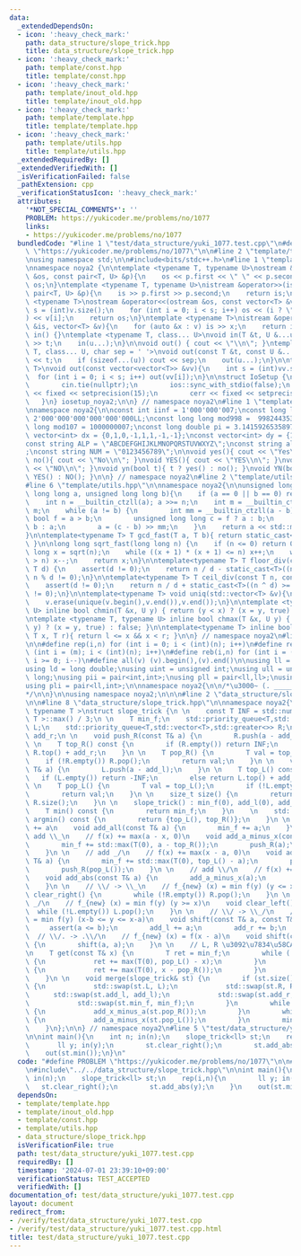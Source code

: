```yaml
---
data:
  _extendedDependsOn:
  - icon: ':heavy_check_mark:'
    path: data_structure/slope_trick.hpp
    title: data_structure/slope_trick.hpp
  - icon: ':heavy_check_mark:'
    path: template/const.hpp
    title: template/const.hpp
  - icon: ':heavy_check_mark:'
    path: template/inout_old.hpp
    title: template/inout_old.hpp
  - icon: ':heavy_check_mark:'
    path: template/template.hpp
    title: template/template.hpp
  - icon: ':heavy_check_mark:'
    path: template/utils.hpp
    title: template/utils.hpp
  _extendedRequiredBy: []
  _extendedVerifiedWith: []
  _isVerificationFailed: false
  _pathExtension: cpp
  _verificationStatusIcon: ':heavy_check_mark:'
  attributes:
    '*NOT_SPECIAL_COMMENTS*': ''
    PROBLEM: https://yukicoder.me/problems/no/1077
    links:
    - https://yukicoder.me/problems/no/1077
  bundledCode: "#line 1 \"test/data_structure/yuki_1077.test.cpp\"\n#define PROBLEM\
    \ \"https://yukicoder.me/problems/no/1077\"\n\n#line 2 \"template/template.hpp\"\
    \nusing namespace std;\n\n#include<bits/stdc++.h>\n#line 1 \"template/inout_old.hpp\"\
    \nnamespace noya2 {\n\ntemplate <typename T, typename U>\nostream &operator<<(ostream\
    \ &os, const pair<T, U> &p){\n    os << p.first << \" \" << p.second;\n    return\
    \ os;\n}\ntemplate <typename T, typename U>\nistream &operator>>(istream &is,\
    \ pair<T, U> &p){\n    is >> p.first >> p.second;\n    return is;\n}\n\ntemplate\
    \ <typename T>\nostream &operator<<(ostream &os, const vector<T> &v){\n    int\
    \ s = (int)v.size();\n    for (int i = 0; i < s; i++) os << (i ? \" \" : \"\"\
    ) << v[i];\n    return os;\n}\ntemplate <typename T>\nistream &operator>>(istream\
    \ &is, vector<T> &v){\n    for (auto &x : v) is >> x;\n    return is;\n}\n\nvoid\
    \ in() {}\ntemplate <typename T, class... U>\nvoid in(T &t, U &...u){\n    cin\
    \ >> t;\n    in(u...);\n}\n\nvoid out() { cout << \"\\n\"; }\ntemplate <typename\
    \ T, class... U, char sep = ' '>\nvoid out(const T &t, const U &...u){\n    cout\
    \ << t;\n    if (sizeof...(u)) cout << sep;\n    out(u...);\n}\n\ntemplate<typename\
    \ T>\nvoid out(const vector<vector<T>> &vv){\n    int s = (int)vv.size();\n  \
    \  for (int i = 0; i < s; i++) out(vv[i]);\n}\n\nstruct IoSetup {\n    IoSetup(){\n\
    \        cin.tie(nullptr);\n        ios::sync_with_stdio(false);\n        cout\
    \ << fixed << setprecision(15);\n        cerr << fixed << setprecision(7);\n \
    \   }\n} iosetup_noya2;\n\n} // namespace noya2\n#line 1 \"template/const.hpp\"\
    \nnamespace noya2{\n\nconst int iinf = 1'000'000'007;\nconst long long linf =\
    \ 2'000'000'000'000'000'000LL;\nconst long long mod998 =  998244353;\nconst long\
    \ long mod107 = 1000000007;\nconst long double pi = 3.14159265358979323;\nconst\
    \ vector<int> dx = {0,1,0,-1,1,1,-1,-1};\nconst vector<int> dy = {1,0,-1,0,1,-1,-1,1};\n\
    const string ALP = \"ABCDEFGHIJKLMNOPQRSTUVWXYZ\";\nconst string alp = \"abcdefghijklmnopqrstuvwxyz\"\
    ;\nconst string NUM = \"0123456789\";\n\nvoid yes(){ cout << \"Yes\\n\"; }\nvoid\
    \ no(){ cout << \"No\\n\"; }\nvoid YES(){ cout << \"YES\\n\"; }\nvoid NO(){ cout\
    \ << \"NO\\n\"; }\nvoid yn(bool t){ t ? yes() : no(); }\nvoid YN(bool t){ t ?\
    \ YES() : NO(); }\n\n} // namespace noya2\n#line 2 \"template/utils.hpp\"\n\n\
    #line 6 \"template/utils.hpp\"\n\nnamespace noya2{\n\nunsigned long long inner_binary_gcd(unsigned\
    \ long long a, unsigned long long b){\n    if (a == 0 || b == 0) return a + b;\n\
    \    int n = __builtin_ctzll(a); a >>= n;\n    int m = __builtin_ctzll(b); b >>=\
    \ m;\n    while (a != b) {\n        int mm = __builtin_ctzll(a - b);\n       \
    \ bool f = a > b;\n        unsigned long long c = f ? a : b;\n        b = f ?\
    \ b : a;\n        a = (c - b) >> mm;\n    }\n    return a << std::min(n, m);\n\
    }\n\ntemplate<typename T> T gcd_fast(T a, T b){ return static_cast<T>(inner_binary_gcd(std::abs(a),std::abs(b)));\
    \ }\n\nlong long sqrt_fast(long long n) {\n    if (n <= 0) return 0;\n    long\
    \ long x = sqrt(n);\n    while ((x + 1) * (x + 1) <= n) x++;\n    while (x * x\
    \ > n) x--;\n    return x;\n}\n\ntemplate<typename T> T floor_div(const T n, const\
    \ T d) {\n    assert(d != 0);\n    return n / d - static_cast<T>((n ^ d) < 0 &&\
    \ n % d != 0);\n}\n\ntemplate<typename T> T ceil_div(const T n, const T d) {\n\
    \    assert(d != 0);\n    return n / d + static_cast<T>((n ^ d) >= 0 && n % d\
    \ != 0);\n}\n\ntemplate<typename T> void uniq(std::vector<T> &v){\n    std::sort(v.begin(),v.end());\n\
    \    v.erase(unique(v.begin(),v.end()),v.end());\n}\n\ntemplate <typename T, typename\
    \ U> inline bool chmin(T &x, U y) { return (y < x) ? (x = y, true) : false; }\n\
    \ntemplate <typename T, typename U> inline bool chmax(T &x, U y) { return (x <\
    \ y) ? (x = y, true) : false; }\n\ntemplate<typename T> inline bool range(T l,\
    \ T x, T r){ return l <= x && x < r; }\n\n} // namespace noya2\n#line 8 \"template/template.hpp\"\
    \n\n#define rep(i,n) for (int i = 0; i < (int)(n); i++)\n#define repp(i,m,n) for\
    \ (int i = (m); i < (int)(n); i++)\n#define reb(i,n) for (int i = (int)(n-1);\
    \ i >= 0; i--)\n#define all(v) (v).begin(),(v).end()\n\nusing ll = long long;\n\
    using ld = long double;\nusing uint = unsigned int;\nusing ull = unsigned long\
    \ long;\nusing pii = pair<int,int>;\nusing pll = pair<ll,ll>;\nusing pil = pair<int,ll>;\n\
    using pli = pair<ll,int>;\n\nnamespace noya2{\n\n/*\u3000~ (. _________ . /)\u3000\
    */\n\n}\n\nusing namespace noya2;\n\n\n#line 2 \"data_structure/slope_trick.hpp\"\
    \n\n#line 8 \"data_structure/slope_trick.hpp\"\n\nnamespace noya2{\n\ntemplate<\
    \ typename T >\nstruct slope_trick {\n \n    const T INF = std::numeric_limits<\
    \ T >::max() / 3;\n \n    T min_f;\n    std::priority_queue<T,std::vector<T>,std::less<>>\
    \ L;\n    std::priority_queue<T,std::vector<T>,std::greater<>> R;\n    T add_l,\
    \ add_r;\n \n    void push_R(const T& a) {\n        R.push(a - add_r);\n    }\n\
    \ \n    T top_R() const {\n        if (R.empty()) return INF;\n        else return\
    \ R.top() + add_r;\n    }\n \n    T pop_R() {\n        T val = top_R();\n    \
    \    if (!R.empty()) R.pop();\n        return val;\n    }\n \n    void push_L(const\
    \ T& a) {\n        L.push(a - add_l);\n    }\n \n    T top_L() const {\n     \
    \   if (L.empty()) return -INF;\n        else return L.top() + add_l;\n    }\n\
    \ \n    T pop_L() {\n        T val = top_L();\n        if (!L.empty()) L.pop();\n\
    \        return val;\n    }\n \n    size_t size() {\n        return L.size() +\
    \ R.size();\n    }\n \n    slope_trick() : min_f(0), add_l(0), add_r(0) {}\n\n\
    \    T min() const {\n        return min_f;\n    }\n    \n    std::pair<T, T>\
    \ argmin() const {\n        return {top_L(), top_R()};\n    }\n \n    // f(x)\
    \ += a\n    void add_all(const T& a) {\n        min_f += a;\n    }\n \n    //\
    \ add \\_\n    // f(x) += max(a - x, 0)\n    void add_a_minus_x(const T& a) {\n\
    \        min_f += std::max(T(0), a - top_R());\n        push_R(a);\n        push_L(pop_R());\n\
    \    }\n \n    // add _/\n    // f(x) += max(x - a, 0)\n    void add_x_minus_a(const\
    \ T& a) {\n        min_f += std::max(T(0), top_L() - a);\n        push_L(a);\n\
    \        push_R(pop_L());\n    }\n \n    // add \\/\n    // f(x) += abs(x - a)\n\
    \    void add_abs(const T& a) {\n        add_a_minus_x(a);\n        add_x_minus_a(a);\n\
    \    }\n \n    // \\/ -> \\_\n    // f_{new} (x) = min f(y) (y <= x)\n    void\
    \ clear_right() {\n        while (!R.empty()) R.pop();\n    }\n \n    // \\/ ->\
    \ _/\n    // f_{new} (x) = min f(y) (y >= x)\n    void clear_left() {\n      \
    \  while (!L.empty()) L.pop();\n    }\n \n    // \\/ -> \\_/\n    // f_{new} (x)\
    \ = min f(y) (x-b <= y <= x-a)\n    void shift(const T& a, const T& b) {\n   \
    \     assert(a <= b);\n        add_l += a;\n        add_r += b;\n    }\n \n  \
    \  // \\/. -> .\\/\n    // f_{new} (x) = f(x - a)\n    void shift(const T& a)\
    \ {\n        shift(a, a);\n    }\n \n    // L, R \u3092\u7834\u58CA\u3059\u308B\
    \n    T get(const T& x) {\n        T ret = min_f;\n        while (!L.empty())\
    \ {\n            ret += max(T(0), pop_L() - x);\n        }\n        while (!R.empty())\
    \ {\n            ret += max(T(0), x - pop_R());\n        }\n        return ret;\n\
    \    }\n \n    void merge(slope_trick& st) {\n        if (st.size() > size())\
    \ {\n            std::swap(st.L, L);\n            std::swap(st.R, R);\n      \
    \      std::swap(st.add_l, add_l);\n            std::swap(st.add_r, add_r);\n\
    \            std::swap(st.min_f, min_f);\n        }\n        while (!st.R.empty())\
    \ {\n            add_x_minus_a(st.pop_R());\n        }\n        while (!st.L.empty())\
    \ {\n            add_a_minus_x(st.pop_L());\n        }\n        min_f += st.min_f;\n\
    \    }\n};\n\n} // namespace noya2\n#line 5 \"test/data_structure/yuki_1077.test.cpp\"\
    \n\nint main(){\n    int n; in(n);\n    slope_trick<ll> st;\n    rep(i,n){\n \
    \       ll y; in(y);\n        st.clear_right();\n        st.add_abs(y);\n    }\n\
    \    out(st.min());\n}\n"
  code: "#define PROBLEM \"https://yukicoder.me/problems/no/1077\"\n\n#include\"../../template/template.hpp\"\
    \n#include\"../../data_structure/slope_trick.hpp\"\n\nint main(){\n    int n;\
    \ in(n);\n    slope_trick<ll> st;\n    rep(i,n){\n        ll y; in(y);\n     \
    \   st.clear_right();\n        st.add_abs(y);\n    }\n    out(st.min());\n}"
  dependsOn:
  - template/template.hpp
  - template/inout_old.hpp
  - template/const.hpp
  - template/utils.hpp
  - data_structure/slope_trick.hpp
  isVerificationFile: true
  path: test/data_structure/yuki_1077.test.cpp
  requiredBy: []
  timestamp: '2024-07-01 23:39:10+09:00'
  verificationStatus: TEST_ACCEPTED
  verifiedWith: []
documentation_of: test/data_structure/yuki_1077.test.cpp
layout: document
redirect_from:
- /verify/test/data_structure/yuki_1077.test.cpp
- /verify/test/data_structure/yuki_1077.test.cpp.html
title: test/data_structure/yuki_1077.test.cpp
---
```

